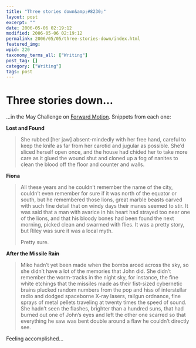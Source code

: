```yaml
---
title: "Three stories down&amp;#8230;"
layout: post
excerpt: ""
date: 2006-05-06 02:19:12
modified: 2006-05-06 02:19:12
permalink: 2006/05/05/three-stories-down/index.html
featured_img: 
wpid: 220
taxonomy_terms_all: ["Writing"]
post_tag: []
category: ["Writing"]
tags: post
---
```


# Three stories down&#8230;

…in the May Challenge on [Forward Motion](http://www.fmwriters.com/). Snippets from each one:

**Lost and Found**

> She rubbed \[her jaw\] absent-mindedly with her free hand, careful to keep the knife as far from her carotid and jugular as possible. She’d sliced herself open once, and the house had chided her to take more care as it glued the wound shut and cloned up a fog of nanites to clean the blood off the floor and counter and walls.

**Fiona**

> All these years and he couldn’t remember the name of the city, couldn’t even remember for sure if it was north of the equator or south, but he remembered those lions, great marble beasts carved with such fine detail that on windy days their manes seemed to stir. It was said that a man with avarice in his heart had strayed too near one of the lions, and that his bloody bones had been found the next morning, picked clean and swarmed with flies. It was a pretty story, but Riley was sure it was a local myth.
> 
> Pretty sure.

**After the Missile Rain**

> Miko hadn’t yet been made when the bombs arced across the sky, so she didn’t have a lot of the memories that John did. She didn’t remember the worm-tracks in the night sky, for instance, the fine white etchings that the missiles made as their fist-sized cybernetic brains plucked random numbers from the pop and hiss of interstellar radio and dodged spaceborne X-ray lasers, railgun ordnance, fine sprays of metal pellets traveling at twenty times the speed of sound. She hadn’t seen the flashes, brighter than a hundred suns, that had burned out one of John’s eyes and left the other one scarred so that everything he saw was bent double around a flaw he couldn’t directly see.

Feeling accomplished…